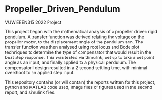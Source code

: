 # Propeller_Driven_Pendulum
VUW EEEN315 2022 Project

This project began with the mathematical analysis of a propeller driven rigid pendulum.
A transfer function was derived relating the voltage on the propellor motor, to the displacement
angle of the pendulum arm. The transfer function was then analysed using root locus and Bode
plot techniques to determine the type of compensator that would result in the best step response.
This was tested via Simulink, set up to take a set point angle as an input, and finally applied to
a physical pendulum. The compensator I design resulted in a 2 second settling time, with minimal
overshoot to an applied step input.

This repository contains (or will contain) the reports written for this project, python and MATLAB code used,
image files of figures used in the second report, and simulink files.
